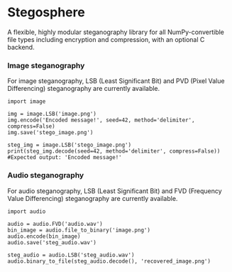 # Stegosphere
A flexible, highly modular steganography library for all NumPy-convertible file types including encryption and compression, with an optional C backend.

### Image steganography
For image steganography, LSB (Least Significant Bit) and PVD (Pixel Value Differencing) steganography are currently available.
```
import image

img = image.LSB('image.png')
img.encode('Encoded message!', seed=42, method='delimiter', compress=False)
img.save('stego_image.png')

steg_img = image.LSB('stego_image.png')
print(steg_img.decode(seed=42, method='delimiter', compress=False))
#Expected output: 'Encoded message!'
```
### Audio steganography
For audio steganography, LSB (Least Significant Bit) and FVD (Frequency Value Differencing) steganography are currently available.
```
import audio

audio = audio.FVD('audio.wav')
bin_image = audio.file_to_binary('image.png')
audio.encode(bin_image)
audio.save('steg_audio.wav')

steg_audio = audio.LSB('steg_audio.wav')
audio.binary_to_file(steg_audio.decode(), 'recovered_image.png')
```
